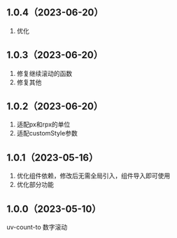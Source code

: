 ## 1.0.4（2023-06-20）
1. 优化
## 1.0.3（2023-06-20）
1. 修复继续滚动的函数
2. 修复其他
## 1.0.2（2023-06-20）
1. 适配px和rpx的单位
2. 适配customStyle参数
## 1.0.1（2023-05-16）
1. 优化组件依赖，修改后无需全局引入，组件导入即可使用
2. 优化部分功能
## 1.0.0（2023-05-10）
uv-count-to 数字滚动
